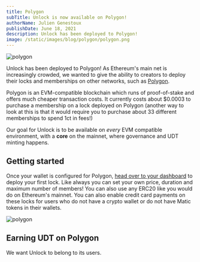 ```yaml
---
title: Polygon
subTitle: Unlock is now available on Polygon!
authorName: Julien Genestoux
publishDate: June 18, 2021
description: Unlock has been deployed to Polygon!
image: /static/images/blog/polygon/polygon.png
---
```


![polygon](/static/images/blog/polygon/polygon.png)


Unlock has been deployed to Polygon! As Ethereum's main net is increasingly crowded, we wanted to give the ability to creators to deploy their locks and memberships on other networks, such as [Polygon](https://polygon.technology/).

Polygon is an EVM-compatible blockchain which runs of proof-of-stake and offers much cheaper transaction costs. It currently costs about $0.0003 to purchase a membership on a lock deployed on Polygon (another way to look at this is that it would require you to purchase about 33 different memberships to spend 1ct in fees!)

Our goal for Unlock is to be available on _every_ EVM compatible environment, with a **core** on the mainnet, where governance and UDT minting happens.

## Getting started

Once your wallet is configured for Polygon, [head over to your dashboard](https://app.unlock-protocol.com/dashboard) to deploy your first lock. Like always you can set your own price, duration and maximum number of members! You can also use any ERC20 like you would do on Ethereum's mainnet. You can also enable credit card payments on these locks for users who do not have a crypto wallet or do not have Matic tokens in their wallets.

![polygon](/static/images/blog/polygon/dashboard-polygon.png)

## Earning UDT on Polygon

We want Unlock to belong to its users.






